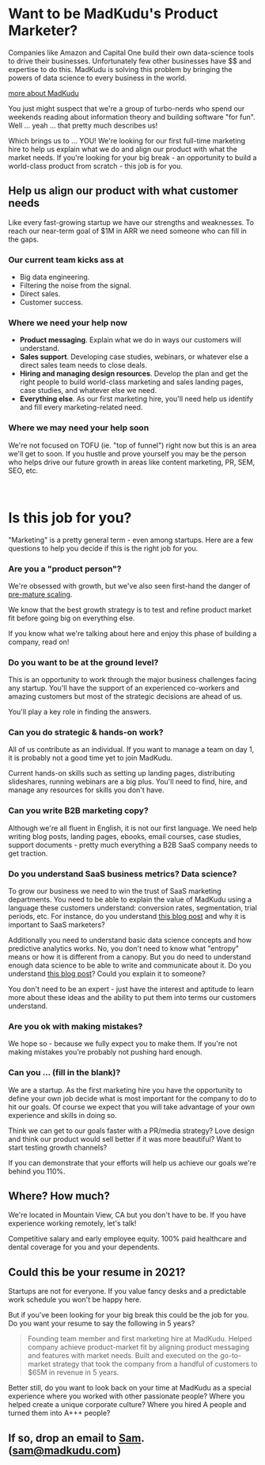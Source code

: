# Want to be MadKudu's Product Marketer?

Companies like Amazon and Capital One build their own data-science tools to drive their businesses. Unfortunately few other businesses have $$ and expertise to do this. MadKudu is solving this problem by bringing the powers of data science to every business in the world.

[more about MadKudu](/jobs)

You just might suspect that we're a group of turbo-nerds who spend our weekends reading about information theory and building software "for fun". Well ... yeah ... that pretty much describes us!

Which brings us to ... YOU! We're looking for our first full-time marketing hire to help us explain what we do and align our product with what the market needs. If you're looking for your big break - an opportunity to build a world-class product from scratch - this job is for you.

## Help us align our product with what customer needs

Like every fast-growing startup we have our strengths and weaknesses. To reach our near-term goal of $1M in ARR we need someone who can fill in the gaps.

### Our current team kicks ass at
+ Big data engineering.
+ Filtering the noise from the signal.
+ Direct sales.
+ Customer success.

### Where we need your help now
+ **Product messaging**. Explain what we do in ways our customers will understand.
+ **Sales support**. Developing case studies, webinars, or whatever else a direct sales team needs to close deals.
+ **Hiring and managing design resources**. Develop the plan and get the right people to build world-class marketing and sales landing pages, case studies, and whatever else we need.
+ **Everything else**. As our first marketing hire, you'll need help us identify and fill every marketing-related need.

### Where we may need your help soon

We're not focused on TOFU (ie. "top of funnel") right now but this is an area we'll get to soon. If you hustle and prove yourself you may be the person who helps drive our future growth in areas like content marketing, PR, SEM, SEO, etc.

&nbsp;

# Is this job for you?

"Marketing" is a pretty general term - even among startups. Here are a few questions to help you decide if this is the right job for you.

### Are you a "product person"?

We're obsessed with growth, but we've also seen first-hand the danger of [pre-mature scaling](http://www.forbes.com/sites/nathanfurr/2011/09/02/1-cause-of-startup-death-premature-scaling/#60e7dd4c15aa).

We know that the best growth strategy is to test and refine product market fit before going big on everything else.

If you know what we're talking about here and enjoy this phase of building a company, read on!

### Do you want to be at the ground level?

This is an opportunity to work through the major business challenges facing any startup. You'll have the support of an experienced co-workers and amazing customers but most of the strategic decisions are ahead of us.

You'll play a key role in finding the answers.

### Can you do strategic & hands-on work?

All of us contribute as an individual. If you want to manage a team on day 1, it is probably not a good time yet to join MadKudu.

Current hands-on skills such as setting up landing pages, distributing slideshares, running webinars are a big plus. You'll need to find, hire, and manage any resources for skills you don't have.

### Can you write B2B marketing copy?

Although we're all fluent in English, it is not our first language. We need help writing blog posts, landing pages, ebooks, email courses, case studies, support documents - pretty much everything a B2B SaaS company needs to get traction.

### Do you understand SaaS business metrics? Data science?

To grow our business we need to win the trust of SaaS marketing departments. You need to be able to explain the value of MadKudu using a language these customers understand: conversion rates, segmentation, trial periods, etc. For instance, do you understand [this blog post](http://www.madkudu.com/blog/50-of-saas-conversions-happen-after-trial-ends/) and why it is important to SaaS marketers?

Additionally you need to understand basic data science concepts and how predictive analytics works. No, you don't need to know what "entropy" means or how it is different from a canopy. But you do need to understand enough data science to be able to write and communicate about it. Do you understand [this blog post](http://www.madkudu.com/blog/use-predictive-analytics-to-reduce-churn-by-20-in-2-days-with-3rd-grade-math/)? Could you explain it to someone?

You don't need to be an expert - just have the interest and aptitude to learn more about these ideas and the ability to put them into terms our customers understand.

### Are you ok with making mistakes?
We hope so - because we fully expect you to make them. If you're not making mistakes you're probably not pushing hard enough.

### Can you ... (fill in the blank)?
We are a startup. As the first marketing hire you have the opportunity to define your own job decide what is most important for the company to do to hit our goals. Of course we expect that you will take advantage of your own experience and skills in doing so.

Think we can get to our goals faster with a PR/media strategy? Love design and think our product would sell better if it was more beautiful? Want to start testing growth channels?

If you can demonstrate that your efforts will help us achieve our goals we're behind you 110%.

## Where? How much?
We're located in Mountain View, CA but you don't have to be. If you have experience working remotely, let's talk!

Competitive salary and early employee equity. 100% paid healthcare and dental coverage for you and your dependents.

## Could this be your resume in 2021?
Startups are not for everyone. If you value fancy desks and a predictable work schedule you won't be happy here.

But if you've been looking for your big break this could be the job for you. Do you want your resume to say the following in 5 years?

> Founding team member and first marketing hire at MadKudu. Helped company achieve product-market fit by aligning product messaging and features with market needs. Built and executed on the go-to-market strategy that took the company from a handful of customers to $65M in revenue in 5 years.

Better still, do you want to look back on your time at MadKudu as a special experience where you worked with other passionate people? Where you helped create a unique corporate culture? Where you hired A people and turned them into A+++ people?

## If so, drop an email to [Sam](https://www.linkedin.com/in/anselmelevan). (**sam@madkudu.com**)
